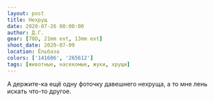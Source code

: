 ```yaml
---
layout: post
title: Нехрущ
date: 2020-07-26 00:00:00
author: Д.Г.
gear: [70D, 21mm ext, 13mm ext]
shoot_date: 2020-07-09
location: Ёльбаза
colors: ['141606', '265612']
tags: [животные, насекомые, жуки, хрущи]
---
```

А держите-ка ещё одну фоточку давешнего нехруща, а то мне лень искать что-то другое.
